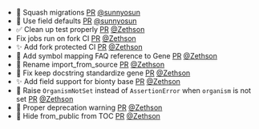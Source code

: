 - 🎨 Squash migrations [PR](https://github.com/laminlabs/bionty/pull/162) [@sunnyosun](https://github.com/sunnyosun)
- 🎨 Use field defaults [PR](https://github.com/laminlabs/bionty/pull/158) [@sunnyosun](https://github.com/sunnyosun)
- ✅ Clean up test properly [PR](https://github.com/laminlabs/bionty/pull/161) [@Zethson](https://github.com/Zethson)
- Fix jobs run on fork CI [PR](https://github.com/laminlabs/bionty/pull/159) [@Zethson](https://github.com/Zethson)
- ✨ Add fork protected CI [PR](https://github.com/laminlabs/bionty/pull/157) [@Zethson](https://github.com/Zethson)
- 📝 Add symbol mapping FAQ reference to Gene  [PR](https://github.com/laminlabs/bionty/pull/149) [@Zethson](https://github.com/Zethson)
- 🎨 Rename import_from_source [PR](https://github.com/laminlabs/bionty/pull/150) [@Zethson](https://github.com/Zethson)
- 📝 Fix keep docstring standardize gene [PR](https://github.com/laminlabs/bionty/pull/148) [@Zethson](https://github.com/Zethson)
- ✨ Add field support for bionty base [PR](https://github.com/laminlabs/bionty/pull/146) [@Zethson](https://github.com/Zethson)
- 🎨 Raise `OrganismNotSet` instead of `AssertionError` when `organism` is not set [PR](https://github.com/laminlabs/bionty/pull/144) [@Zethson](https://github.com/Zethson)
- 🎨 Proper deprecation warning [PR](https://github.com/laminlabs/bionty/pull/138) [@Zethson](https://github.com/Zethson)
- 🐛 Hide from_public from TOC [PR](https://github.com/laminlabs/bionty/pull/135) [@Zethson](https://github.com/Zethson)
